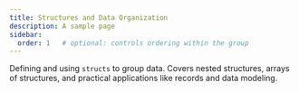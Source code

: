 ```yaml
---
title: Structures and Data Organization
description: A sample page
sidebar:
  order: 1   # optional: controls ordering within the group
---
```



Defining and using `structs` to group data. Covers nested structures, arrays of structures, and practical applications like records and data modeling.